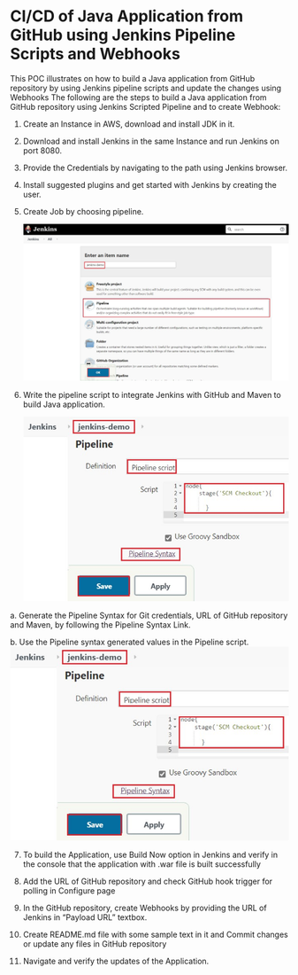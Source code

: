 # CI/CD of Java Application from GitHub using Jenkins Pipeline Scripts and Webhooks 

This POC illustrates on how to build a Java application from GitHub repository by using Jenkins pipeline scripts and update the changes using Webhooks
The following are the steps to build a Java application from GitHub repository using Jenkins Scripted Pipeline and to create Webhook:
1.	Create an Instance in AWS, download and install JDK in it.
2.	Download and install Jenkins in the same Instance and run Jenkins on port 8080.
3.	Provide the Credentials by navigating to the path using Jenkins browser.
4.	Install suggested plugins and get started with Jenkins by creating the user.
5.	Create Job by choosing pipeline.
 
      ![Alt text](https://github.com/Protontech-1803/devops/blob/master/Jenkins/Pipeline.jpg)

6.	Write the pipeline script to integrate Jenkins with GitHub and Maven to build Java application.

      ![Alt text](https://github.com/Protontech-1803/devops/blob/master/Jenkins/PipelineScript.jpg)
  
  a.	Generate the Pipeline Syntax for Git credentials, URL of GitHub repository and Maven, by following the Pipeline Syntax Link.
    
  b.	Use the Pipeline syntax generated values in the Pipeline script.
      ![Alt text](https://github.com/Protontech-1803/devops/blob/master/Jenkins/PipelineScript.jpg)
     
7.	To build the Application, use Build Now option in Jenkins and verify in the console that the application with .war file is built successfully
 



8.	Add the URL of GitHub repository and check GitHub hook trigger for polling in Configure page
 
9.	In the GitHub repository, create Webhooks by providing the URL of Jenkins in “Payload URL” textbox.
 

10.	Create README.md file with some sample text in it and Commit changes or update any files in GitHub repository
 

11.	Navigate and verify the updates of the Application.
 

